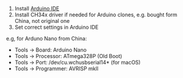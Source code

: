 1. Install [Arduino IDE](https://www.arduino.cc/en/Main/Software)
2. Install CH34x driver if needed for Arduino clones, e.g. bought form China, not original one
3. Set correct settings in Arduino IDE

e.g, for Arduno Nano from China:
* Tools -> Board: Arduino Nano
* Tools -> Processor: ATmega328P (Old Boot)
* Tools -> Port: /dev/cu.wchusbserial14* (for macOS)
* Tools -> Programmer: AVRISP mkll

